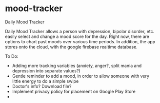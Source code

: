 # mood-tracker
Daily Mood Tracker

Daily Mood Tracker allows a person with depression, bipolar disorder, etc. easily select and change a mood score for the day.  Right now, there are options
to chart past moods over various time periods. In addition, the app stores onto the cloud, with the google firebase realtime database.

To Do:
* Adding more tracking variables (anxiety, anger?, split mania and depression into separate values?) 
* Gentle reminder to add a mood, in order to allow someone with very little energy to do a simple swipe
* Doctor's info? Download file?
* Implement privacy policy for placement on Google Play Store
*
